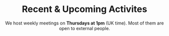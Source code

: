 ---
title: Recent & Upcoming Activites
subtitle: We host weekly meetings on **Thursdays at 1pm** (UK time). Most of them are open to external people.

# View.
#   1 = List
#   2 = Compact
#   3 = Card
view: 2

# Optional header image (relative to `static/media/` folder).
header:
  caption: ""
  image: ""
---